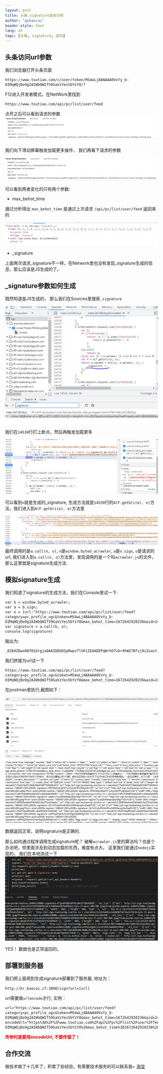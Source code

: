 ```yaml
---
layout: post
title: 头条_signature逆向分析
author: "gebaocai"
header-style: text
lang: zh
tags: [头条, signature, 逆向]
---
```


头条访问url参数
------
我们浏览器打开头条页面
```
https://www.toutiao.com/c/user/token/MS4wLjABAAAA0VxYy_b-OIMqWQjBo9g2AIWbQWIf59GaVzYes5bYzY8/?
```
F12进入开发者模式，在NetWork里找到
```
https://www.toutiao.com/api/pc/list/user/feed
```
点开之后可以看到请求的参数
![](/img/in-post/toutiao-signature/feed1.png)

我们向下滑动屏幕触发加载更多操作， 我们再看下请求的参数

![](/img/in-post/toutiao-signature/feed2.png)

可以看到两者变化的只有两个参数:
* max_behot_time

通过分析得出 `max_behot_time` 是通过上次请求 `/api/pc/list/user/feed` 返回来的

![](/img/in-post/toutiao-signature/feed3.png)

* _signature

上面两次请求_signature不一样，在Network里也没有发现_signature生成的信息，那么应该是JS生成的了。


_signature参数如何生成
------
既然知道是JS生成的， 那么我们在Sources里搜索`_signature`

![](/img/in-post/toutiao-signature/signature1.png)

我们在`14530`行打上断点，然后再触发加载更多

![](/img/in-post/toutiao-signature/signature2.png)

可以看到`n`就是生成的_signature, 生成方法就是`14530`行的`A(F.getUri(e), e)`方法，我们进入到`A(F.getUri(e), e)`方法里

![](/img/in-post/toutiao-signature/signature3.png)
最终调用的是`a.call(n, o)`, `n`是`window.byted_acrawler`, `a`是`n.sign`, `o`是请求的url, 我们进入到`a.call(n, o)`方法里，发现调用的是一个叫`acrawler.js`的文件，那么这里就是signature生成方法.

模拟signature生成
------
我们知道了signature的生成方法，我们在Console里试一下:
```
var b = window.byted_acrawler;
var a = b.sign;
var o = {url:"https://www.toutiao.com/api/pc/list/user/feed?category=pc_profile_ugc&token=MS4wLjABAAAA0VxYy_b-OIMqWQjBo9g2AIWbQWIf59GaVzYes5bYzY8&max_behot_time=1672642920236&aid=24&app_name=toutiao_web"};
var signature = a.call(b, o);
console.log(signature)
```
输出为:

```
_02B4Z6wo00f01UrgjaQAAIDDbDSpRwpvTlVK1IEAADEPqWrhO7vbr4hW27Nfzj0iZoast1HB7ltGjCjYAnpAtndxL7rX4eenX4b7cgudFN8uJv4yHImO2UFfNmP9QTG008DuIyLhQgqw1AGs4f
```

我们拼接为url试一下
```
https://www.toutiao.com/api/pc/list/user/feed?category=pc_profile_ugc&token=MS4wLjABAAAA0VxYy_b-OIMqWQjBo9g2AIWbQWIf59GaVzYes5bYzY8&max_behot_time=1672642920236&aid=24&app_name=toutiao_web&_signature=_02B4Z6wo00f01UrgjaQAAIDDbDSpRwpvTlVK1IEAADEPqWrhO7vbr4hW27Nfzj0iZoast1HB7ltGjCjYAnpAtndxL7rX4eenX4b7cgudFN8uJv4yHImO2UFfNmP9QTG008DuIyLhQgqw1AGs4f
```
在postman里执行,截图如下：

![](/img/in-post/toutiao-signature/postman1.png)

数据返回正常，说明signature是正确的.

那么如何通过程序调用生成signature呢？
破解`acrawler.js`里的算法吗？也是个办法吧，但里面涉及到动态加载的东西，难度有点大。 这里我们是通过`nodejs`实现的， 我们在本地测试一下
![](/img/in-post/toutiao-signature/python1.png)

YES！ 数据也是正常返回的。

部署到服务器
------
我们把上面用到生成signature部署到了服务器, 地址为：

`http://kr.baocai.cf:3000/sign?url=[url]`

url需要做`urlencode`才行, 实例：
```
url="https://www.toutiao.com/api/pc/list/user/feed?category=pc_profile_ugc&token=MS4wLjABAAAA0VxYy_b-OIMqWQjBo9g2AIWbQWIf59GaVzYes5bYzY8&max_behot_time=1672642920236&aid=24&app_name=toutiao_web"
encodeUrl="https%3A%2F%2Fwww.toutiao.com%2Fapi%2Fpc%2Flist%2Fuser%2Ffeed%3Fcategory%3Dpc_profile_ugc%26token%3DMS4wLjABAAAA0VxYy_b-OIMqWQjBo9g2AIWbQWIf59GaVzYes5bYzY8%26max_behot_time%3D1672642920236%26aid%3D24%26app_name%3Dtoutiao_web"
```
**<span style="color: red">传参时是要用encodeUrl, 不要传错了！</span>**

合作交流
------
做技术做了十几年了，积累了些经验，有需要技术服务的可以联系我~ [淘宝](https://item.taobao.com/item.htm?id=692258318480)

